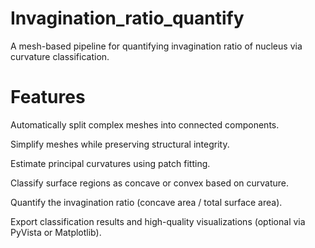 # Invagination_ratio_quantify
A mesh-based pipeline for quantifying invagination ratio of nucleus via curvature classification.

# Features
Automatically split complex meshes into connected components.

Simplify meshes while preserving structural integrity.

Estimate principal curvatures using patch fitting.

Classify surface regions as concave or convex based on curvature.

Quantify the invagination ratio (concave area / total surface area).

Export classification results and high-quality visualizations (optional via PyVista or Matplotlib).

